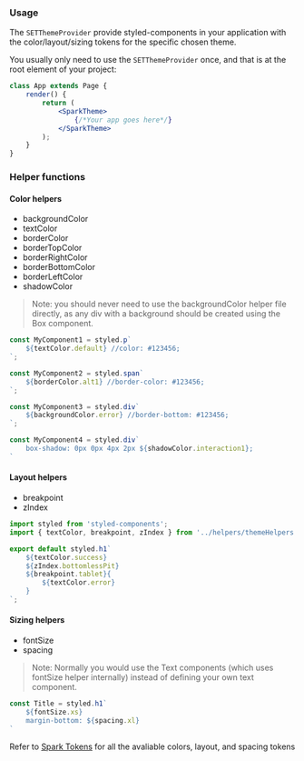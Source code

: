 ### Usage

The `SETThemeProvider` provide styled-components in your application with the color/layout/sizing tokens for the specific chosen theme.

You usually only need to use the `SETThemeProvider` once, and that is at the root element of your project:

```jsx static
class App extends Page {
    render() {
        return (
            <SparkTheme>
                {/*Your app goes here*/}
            </SparkTheme>
        );
    }
}
```

### Helper functions

#### Color helpers
- backgroundColor
- textColor
- borderColor
- borderTopColor
- borderRightColor
- borderBottomColor
- borderLeftColor
- shadowColor

> Note: you should never need to use the backgroundColor helper file directly, as any div with a background should be created using the Box component.

``` jsx static
const MyComponent1 = styled.p`
    ${textColor.default} //color: #123456;
`;

const MyComponent2 = styled.span`
    ${borderColor.alt1} //border-color: #123456;
`;

const MyComponent3 = styled.div`
    ${backgroundColor.error} //border-bottom: #123456;
`;

const MyComponent4 = styled.div`
    box-shadow: 0px 0px 4px 2px ${shadowColor.interaction1};
`
```

#### Layout helpers
- breakpoint
- zIndex
```jsx static
import styled from 'styled-components';
import { textColor, breakpoint, zIndex } from '../helpers/themeHelpers';

export default styled.h1`
    ${textColor.success}
    ${zIndex.bottomlessPit}
    ${breakpoint.tablet}{
        ${textColor.error}
    }
`;
```

#### Sizing helpers
- fontSize
- spacing

> Note: Normally you would use the Text components (which uses fontSize helper internally) instead of defining your own text component.

```jsx static
const Title = styled.h1`
    ${fontSize.xs}
    margin-bottom: ${spacing.xl}
`
```

Refer to [Spark Tokens](https://sparknz.github.io/SET-Docs) for all the avaliable colors, layout, and spacing tokens 